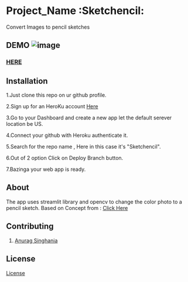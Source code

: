 # Project_Name :Sketchencil:
Convert Images to pencil sketches

## DEMO ![image](https://img.shields.io/badge/version-1.0.0-yellowgreen.svg)

###  [HERE]( https://sketchencil.herokuapp.com/)

## Installation
1.Just clone this repo on ur github profile.

2.Sign up for an HeroKu account [Here](https://www.heroku.com/)

3.Go to your Dashboard and create a new app let the default serever location be US.

4.Connect your github with Heroku authenticate it.

5.Search for the repo name , Here in this case it's "Sketchencil".

6.Out of 2 option Click on Deploy Branch button.

7.Bazinga your web app is ready.


## About
The app uses streamlit library and opencv to change the color photo to a pencil sketch.
Based on Concept from : [Click Here](https://bit.ly/2Uv8QZm)
## Contributing
1. [Anurag Singhania](https://github.com/itzanuragsinghania)


## License
[License](LICENSE)

